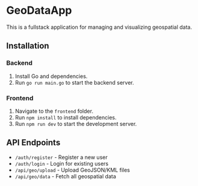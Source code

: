 # GeoDataApp

This is a fullstack application for managing and visualizing geospatial data.

## Installation

### Backend
1. Install Go and dependencies.
2. Run `go run main.go` to start the backend server.

### Frontend
1. Navigate to the `frontend` folder.
2. Run `npm install` to install dependencies.
3. Run `npm run dev` to start the development server.

## API Endpoints
- `/auth/register` - Register a new user
- `/auth/login` - Login for existing users
- `/api/geo/upload` - Upload GeoJSON/KML files
- `/api/geo/data` - Fetch all geospatial data
